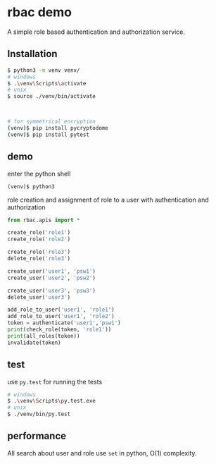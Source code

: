 # rbac demo

A simple role based authentication and authorization service.

## Installation

```bash
$ python3 -m venv venv/
# windows
$ .\venv\Scripts\activate
# unix
$ source ./venv/bin/activate 



# for symmetrical encryption
(venv)$ pip install pycryptodome
(venv)$ pip install pytest
```

## demo

enter the python shell
``` 
(venv)$ python3
```

role creation and assignment of role to a user with authentication and authorization 
```python
from rbac.apis import *

create_role('role1')
create_role('role2')

create_role('role3')
delete_role('role3')

create_user('user1', 'psw1')
create_user('user2', 'psw2')

create_user('user3', 'psw3')
delete_user('user3')

add_role_to_user('user1', 'role1')
add_role_to_user('user1', 'role2')
token = authenticate('user1','psw1')
print(check_role(token, 'role1'))
print(all_roles(token))
invalidate(token)
```

## test
use `py.test` for running the tests
```bash
# windows
$ .\venv\Scripts\py.test.exe
# unix
$ ./venv/bin/py.test
```

## performance

All search about user and role use `set` in python, O(1) complexity.